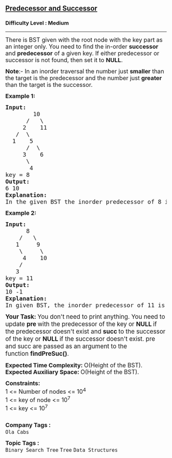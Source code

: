 <h2><a href="https://practice.geeksforgeeks.org/problems/predecessor-and-successor/1?page=1&sortBy=latest">Predecessor and Successor</a></h2><h3>Difficulty Level : Medium</h3><hr><div class="problems_problem_content__Xm_eO"><p><span style="font-size: 18px;">There is BST given with the root node with the key part as an integer only. You need to find the in-order <strong>successor</strong> and <strong>predecessor</strong> of a given key. If either predecessor or successor is not found, then set it to <strong>NULL</strong>.</span></p>
<p><span style="font-size: 18px;"><strong>Note</strong>:- In an inorder traversal the number just <strong>smaller</strong> than the target is the predecessor and the number just <strong>greater</strong> than the target is the successor.&nbsp;</span></p>
<p><span style="font-size: 18px;"><strong>Example 1:</strong></span></p>
<pre><span style="font-size: 18px;"><strong>Input:
</strong>        10
&nbsp;     /   \
&nbsp;    2    11
&nbsp;  /  \ 
&nbsp; 1    5
&nbsp;     /  \
&nbsp;    3    6
&nbsp;     \
&nbsp;      4
key = 8
<strong>Output: <br></strong>6 10<strong>
Explanation: <br></strong>In the given BST the inorder predecessor of 8 is 6 and inorder successor of 8 is 10.</span>
</pre>
<p><span style="font-size: 18px;"><strong>Example 2:</strong></span></p>
<pre><span style="font-size: 18px;"><strong>Input:
</strong>      8
&nbsp;   /   \
&nbsp;  1     9
&nbsp;   \     \
&nbsp;    4    10
&nbsp;   /
&nbsp;  3
key = 11
<strong>Output: <br></strong>10 -1<strong>
Explanation: <br></strong>In given BST, the inorder predecessor of 11 is 10 whereas it does not have any inorder successor.</span></pre>
<p><span style="font-size: 14pt;"><strong>Your Task: </strong>You don't need to print anything. You need to update <strong>pre </strong>with the predecessor of the key or <strong>NULL </strong>if the predecessor doesn't exist and <strong>succ </strong>to the successor of the key&nbsp;</span><span style="font-size: 18.6667px;">or <strong>NULL </strong>if the </span><span style="font-size: 18.6667px;">successor </span><span style="font-size: 18.6667px;">doesn't exist</span><span style="font-size: 14pt;">. pre and succ are passed as an argument to the function&nbsp;</span><strong><span style="font-size: 18.6667px;">findPreSuc()</span></strong><span style="font-size: 14pt;">.&nbsp;</span></p>
<p><strong style="font-size: 18px;"><strong>Expected Time Complexity:&nbsp;</strong><span style="font-weight: 400;">O(Height of the BST).</span><br style="font-weight: 400;"><strong>Expected Auxiliary Space:&nbsp;</strong><span style="font-weight: 400;">O(Height of the BST).</span></strong></p>
<p><strong style="font-size: 18px;">Constraints:&nbsp;</strong><span style="font-size: 18px;"><br>1 &lt;= Number of nodes &lt;= 10<sup>4</sup><br>1 &lt;= key of node &lt;= 10<sup>7</sup><br>1 &lt;= key &lt;= 10<sup>7</sup></span><br>&nbsp;</p></div><p><span style=font-size:18px><strong>Company Tags : </strong><br><code>Ola Cabs</code>&nbsp;<br><p><span style=font-size:18px><strong>Topic Tags : </strong><br><code>Binary Search Tree</code>&nbsp;<code>Tree</code>&nbsp;<code>Data Structures</code>&nbsp;